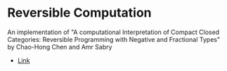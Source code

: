 # Reversible Computation

An implementation of "A computational Interpretation of Compact Closed Categories: Reversible Programming with Negative and Fractional Types" by Chao-Hong Chen and Amr Sabry

- [Link](https://dl.acm.org/doi/pdf/10.1145/3434290)
